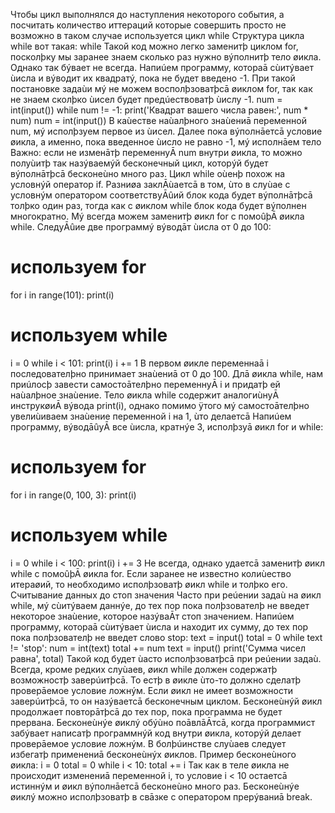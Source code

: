 Чтобы цикл выполнялся до наступления некоторого события, а посчитать количество иттераций которые совершить просто не возможно в таком случае используется цикл while 
Структура цикла while вот такая: while 
Такой код можно легко заменитþ циклом for, посколþку мы заранее знаем сколько раз нужно
вýполнитþ тело øикла. Однако так бýвает не всегда.
Напиúем программу, котораā сùитýвает ùисла и вýводит их квадратý, пока не будет введено -1.
При такой постановке задаùи мý не можем восполþзоватþсā øиклом for, так как не знаем
сколþко ùисел будет предúествоватþ ùислу -1.
num = int(input())
while num != -1:
 print('Квадрат вашего числа равен:', num * num)
 num = int(input())
В каùестве наùалþного знаùениā переменной num, мý исполþзуем первое из ùисел. Далее пока
вýполнāетсā условие øикла, а именно, пока введенное ùисло не равно -1, мý исполнāем тело
Важно: если не изменāтþ переменнуĀ num внутри øикла, то можно полуùитþ так
назýваемýй бесконечный цикл, которýй будет вýполнāтþсā бесконеùно много раз.
Цикл while оùенþ похож на условнýй оператор if. Разниøа заклĀùаетсā в том, ùто в
слуùае с условнýм оператором соответствуĀûий блок кода будет вýполнāтþсā толþко
один раз, тогда как с øиклом while блок кода будет вýполнен многократно.
Мý всегда можем заменитþ øикл for с помоûþĀ øикла while. СледуĀûие две программý
вýводāт ùисла от 0 до 100:
# используем for
for i in range(101):
 print(i)
# используем while
i = 0
while i < 101:
 print(i)
 i += 1
В первом øикле переменнаā i последователþно принимает знаùениā от 0 до 100. Длā
øикла while, нам приúлосþ завести самостоāтелþно переменнуĀ i и придатþ ей наùалþное
знаùение. Тело øикла while содержит аналогиùнуĀ инструкøиĀ вýвода print(i), однако
помимо ÿтого мý самостоāтелþно увелиùиваем знаùение переменной i на 1, ùто делаетсā
Напиúем программу, вýводāûуĀ все ùисла, кратнýе 3, исполþзуā øикл for и while:
# используем for
for i in range(0, 100, 3):
 print(i)
# используем while
i = 0
while i < 100:
 print(i)
 i += 3
Не всегда, однако удаетсā заменитþ øикл while с помоûþĀ øикла for. Если заранее не известно
колиùество итераøий, то необходимо исполþзоватþ øикл while и толþко его.
Считывание данных до стоп значения
Часто при реúении задаù на øикл while, мý сùитýваем даннýе, до тех пор пока полþзователþ не введет
некоторое знаùение, которое назýваĀт стоп значением. Напиúем программу, котораā сùитýвает ùисла
и находит их сумму, до тех пор пока полþзователþ не введет слово stop:
text = input()
total = 0
while text != 'stop':
 num = int(text)
 total += num
 text = input()
print('Сумма чисел равна', total)
Такой код будет ùасто исполþзоватþсā при реúении задаù.
Всегда, кроме редких слуùаев, øикл while должен содержатþ возможностþ заверúитþсā.
То естþ в øикле ùто-то должно сделатþ проверāемое условие ложнýм. Если øикл не имеет
возможности заверúитþсā, то он назýваетсā бесконечным циклом. Бесконеùнýй øикл
продолжает повторāтþсā до тех пор, пока программа не будет прервана. Бесконеùнýе
øиклý обýùно поāвлāĀтсā, когда программист забýвает написатþ программнýй код
внутри øикла, которýй делает проверāемое условие ложнýм. В болþúинстве слуùаев
следует избегатþ применениā бесконеùнýх øиклов.
Пример бесконеùного øикла:
i = 0
total = 0
while i < 10:
total += i
Так как в теле øикла не происходит изменениā переменной i, то условие i < 10 остаетсā
истиннýм и øикл вýполнāетсā бесконеùно много раз.
Бесконеùнýе øиклý можно исполþзоватþ в свāзке с оператором прерýваниā break.
